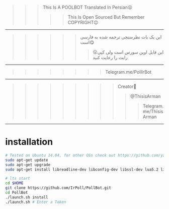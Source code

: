 >>>This Is A POOLBOT Translated In Persian😮
>>>>>This Is Open Sourced But Remember COPYRIGHT😉
----------------------------------------------------------------------------------------------------
>>>>>>این یک بات نظرسنجی ترجمه شده به فارسی است😋
>>>>>>>😮این فایل اوپن سورس است ولی کپی رایت را رعایت کنید
----------------------------------------------------------------------------------------------------
>>>>>>>>Telegram.me/PollIrBot
----------------------------------------------------------------------------------------------------
>>>>>>>>>Creator🔽
>>>>>>>>>>@ThisisArman 
>>>>>>>>>>>Telegram.me/ThisisArman 
---------------------------------------------------------------------------------------------------------------------
# installation  

```bash
# Tested on Ubuntu 14.04, for other OSs check out https://github.com/yagop/telegram-bot/wiki/Installation
sudo apt-get update
sudo apt-get upgrade
sudo apt-get install libreadline-dev libconfig-dev libssl-dev lua5.2 liblua5.2-dev libevent-dev make unzip git redis-server g++ libjansson-dev libpython-dev expat libexpat1-dev
```

```bash
# lts start
cd $HOME
git clone https://github.com/IrPoll/PollBot.git
cd PollBot
./launch.sh install
./launch.sh # Enter a Token 
```
